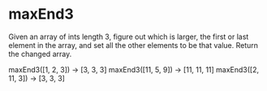 # maxEnd3


Given an array of ints length 3, figure out which is larger, the first or last element in the array, and set all the other elements to be that value. Return the changed array.


maxEnd3([1, 2, 3]) → [3, 3, 3]
maxEnd3([11, 5, 9]) → [11, 11, 11]
maxEnd3([2, 11, 3]) → [3, 3, 3] 
